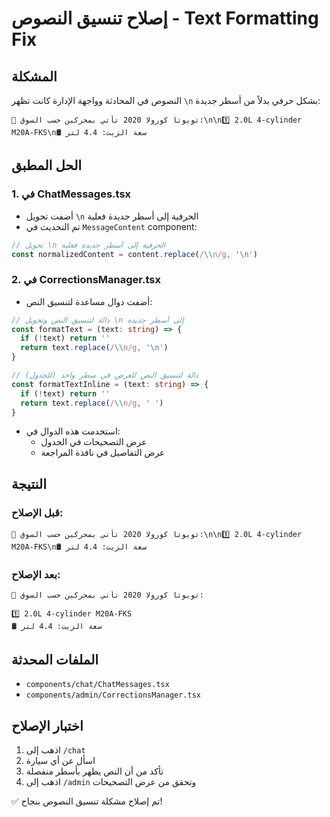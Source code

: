 # إصلاح تنسيق النصوص - Text Formatting Fix

## المشكلة
النصوص في المحادثة وواجهة الإدارة كانت تظهر `\n` بشكل حرفي بدلاً من أسطر جديدة:

```
🚗 تويوتا كورولا 2020 تأتي بمحركين حسب السوق:\n\n1️⃣ 2.0L 4-cylinder M20A-FKS\n🛢️ سعة الزيت: 4.4 لتر
```

## الحل المطبق

### 1. في ChatMessages.tsx
- أضفت تحويل `\n` الحرفية إلى أسطر جديدة فعلية
- تم التحديث في `MessageContent` component:

```typescript
// تحويل \n الحرفية إلى أسطر جديدة فعلية
const normalizedContent = content.replace(/\\n/g, '\n')
```

### 2. في CorrectionsManager.tsx
- أضفت دوال مساعدة لتنسيق النص:

```typescript
// دالة لتنسيق النص وتحويل \n إلى أسطر جديدة
const formatText = (text: string) => {
  if (!text) return ''
  return text.replace(/\\n/g, '\n')
}

// دالة لتنسيق النص للعرض في سطر واحد (للجدول)
const formatTextInline = (text: string) => {
  if (!text) return ''
  return text.replace(/\\n/g, ' ')
}
```

- استخدمت هذه الدوال في:
  - عرض التصحيحات في الجدول
  - عرض التفاصيل في نافذة المراجعة

## النتيجة

### قبل الإصلاح:
```
🚗 تويوتا كورولا 2020 تأتي بمحركين حسب السوق:\n\n1️⃣ 2.0L 4-cylinder M20A-FKS\n🛢️ سعة الزيت: 4.4 لتر
```

### بعد الإصلاح:
```
🚗 تويوتا كورولا 2020 تأتي بمحركين حسب السوق:

1️⃣ 2.0L 4-cylinder M20A-FKS
🛢️ سعة الزيت: 4.4 لتر
```

## الملفات المحدثة
- `components/chat/ChatMessages.tsx`
- `components/admin/CorrectionsManager.tsx`

## اختبار الإصلاح
1. اذهب إلى `/chat`
2. اسأل عن أي سيارة
3. تأكد من أن النص يظهر بأسطر منفصلة
4. اذهب إلى `/admin` وتحقق من عرض التصحيحات

✅ تم إصلاح مشكلة تنسيق النصوص بنجاح!